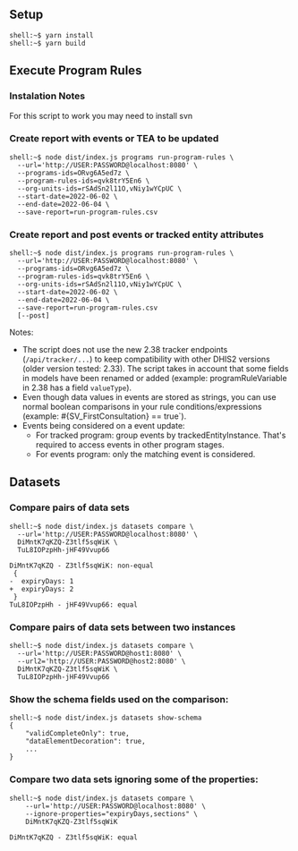 ## Setup

```console
shell:~$ yarn install
shell:~$ yarn build
```

## Execute Program Rules

### Instalation Notes
For this script to work you may need to install svn

### Create report with events or TEA to be updated

```console
shell:~$ node dist/index.js programs run-program-rules \
  --url='http://USER:PASSWORD@localhost:8080' \
  --programs-ids=ORvg6A5ed7z \
  --program-rules-ids=qvk8trY5En6 \
  --org-units-ids=rSAdSn2l11O,vNiy1wYCpUC \
  --start-date=2022-06-02 \
  --end-date=2022-06-04 \
  --save-report=run-program-rules.csv
```

### Create report and post events or tracked entity attributes

```console
shell:~$ node dist/index.js programs run-program-rules \
  --url='http://USER:PASSWORD@localhost:8080' \
  --programs-ids=ORvg6A5ed7z \
  --program-rules-ids=qvk8trY5En6 \
  --org-units-ids=rSAdSn2l11O,vNiy1wYCpUC \
  --start-date=2022-06-02 \
  --end-date=2022-06-04 \
  --save-report=run-program-rules.csv
  [--post]
```

Notes:

- The script does not use the new 2.38 tracker endpoints (`/api/tracker/...`) to keep compatibility with other  DHIS2 versions (older version tested: 2.33). The script takes in account that some fields in models have been renamed or added (example: programRuleVariable in 2.38 has a field `valueType`).
- Even though data values in events are stored as strings, you can use normal boolean comparisons in your rule conditions/expressions (example: #{SV_FirstConsultation} == true`).
- Events being considered on a event update:
  -  For tracked program: group events by trackedEntityInstance. That's required to access events in other program stages.
  -  For events program: only the matching event is considered.

## Datasets

### Compare pairs of data sets

```console
shell:~$ node dist/index.js datasets compare \
  --url='http://USER:PASSWORD@localhost:8080' \
  DiMntK7qKZQ-Z3tlf5sqWiK \
  TuL8IOPzpHh-jHF49Vvup66

DiMntK7qKZQ - Z3tlf5sqWiK: non-equal
 {
-  expiryDays: 1
+  expiryDays: 2
 }
TuL8IOPzpHh - jHF49Vvup66: equal
```

### Compare pairs of data sets between two instances

```console
shell:~$ node dist/index.js datasets compare \
  --url='http://USER:PASSWORD@host1:8080' \
  --url2='http://USER:PASSWORD@host2:8080' \
  DiMntK7qKZQ-Z3tlf5sqWiK \
  TuL8IOPzpHh-jHF49Vvup66
```

### Show the schema fields used on the comparison:

```console
shell:~$ node dist/index.js datasets show-schema
{
    "validCompleteOnly": true,
    "dataElementDecoration": true,
    ...
}
```

### Compare two data sets ignoring some of the properties:

```console
shell:~$ node dist/index.js datasets compare \
    --url='http://USER:PASSWORD@localhost:8080' \
    --ignore-properties="expiryDays,sections" \
    DiMntK7qKZQ-Z3tlf5sqWiK

DiMntK7qKZQ - Z3tlf5sqWiK: equal
```
